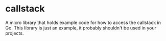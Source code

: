 # callstack
A micro library that holds example code for how to access the callstack in Go.
This library is just an example, it probably shouldn't be used in your projects.
